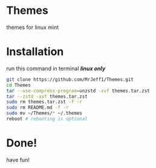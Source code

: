 # Themes
themes for linux mint
# Installation
run this command in terminal ***linux only***
```bash
git clone https://github.com/MrJeff1/Themes.git
cd Themes
tar --use-compress-program=unzstd -xvf themes.tar.zst
tar --zstd -xvf themes.tar.zst
sudo rm themes.tar.zst -f -r
sudo rm README.md -f -r
sudo mv ~/Themes/* ~/.themes
reboot # rebooting is optional
```
# Done!
have fun!
